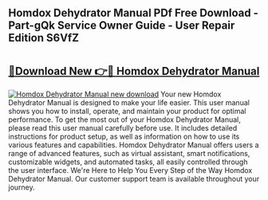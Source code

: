 ## Homdox Dehydrator Manual PDf Free Download - Part-gQk Service Owner Guide - User Repair Edition S6VfZ

# <h2><a href="http://bc36712.oget.top/?id=Homdox+Dehydrator+Manual">🔗Download New 👉🔴 Homdox Dehydrator Manual</a></h2>

[![Homdox Dehydrator Manual new download](https://i.imgur.com/5g1atiW.png)](http://bc36712.oget.top/?id=Homdox+Dehydrator+Manual)
Your new Homdox Dehydrator Manual is designed to make your life easier. This user manual shows you how to install, operate, and maintain your product for optimal performance. To get the most out of your Homdox Dehydrator Manual, please read this user manual carefully before use. It includes detailed instructions for product setup, as well as information on how to use its various features and capabilities. Homdox Dehydrator Manual offers users a range of advanced features, such as virtual assistant, smart notifications, customizable widgets, and automated tasks, all easily controlled through the user interface. We're Here to Help You Every Step of the Way Homdox Dehydrator Manual. Our customer support team is available throughout your journey.
